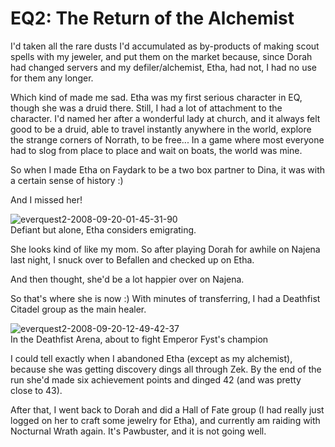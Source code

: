 # EQ2: The Return of the Alchemist

I'd taken all the rare dusts I'd accumulated as by-products of making scout spells with my jeweler, and put them on the market because, since Dorah had changed servers and my defiler/alchemist, Etha, had not, I had no use for them any longer.

Which kind of made me sad. Etha was my first serious character in EQ, though she was a druid there. Still, I had a lot of attachment to the character. I'd named her after a wonderful lady at church, and it always felt good to be a druid, able to travel instantly anywhere in the world, explore the strange corners of Norrath, to be free... In a game where most everyone had to slog from place to place and wait on boats, the world was mine.

So when I made Etha on Faydark to be a two box partner to Dina, it was with a certain sense of history :)

And I missed her!

![](http://westkarana.com/wp-content/uploads/2008/09/everquest2-2008-09-20-01-45-31-90.jpg "everquest2-2008-09-20-01-45-31-90")  
Defiant but alone, Etha considers emigrating.

She looks kind of like my mom. So after playing Dorah for awhile on Najena last night, I snuck over to Befallen and checked up on Etha.

And then thought, she'd be a lot happier over on Najena.

So that's where she is now :) With minutes of transferring, I had a Deathfist Citadel group as the main healer.

![](http://westkarana.com/wp-content/uploads/2008/09/everquest2-2008-09-20-12-49-42-37.jpg "everquest2-2008-09-20-12-49-42-37")  
In the Deathfist Arena, about to fight Emperor Fyst's champion

I could tell exactly when I abandoned Etha (except as my alchemist), because she was getting discovery dings all through Zek. By the end of the run she'd made six achievement points and dinged 42 (and was pretty close to 43).

After that, I went back to Dorah and did a Hall of Fate group (I had really just logged on her to craft some jewelry for Etha), and currently am raiding with Nocturnal Wrath again. It's Pawbuster, and it is not going well.

